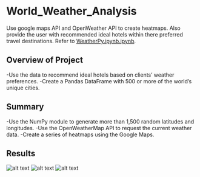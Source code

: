 # World_Weather_Analysis
Use google maps API and OpenWeather API to create heatmaps. Also provide the user with recommended ideal hotels within there preferred travel destinations.
Refer to [WeatherPy.ipynb.ipynb](../main/WeatherPy.ipynb).

## Overview of Project
-Use the data to recommend ideal hotels based on clients’ weather preferences.
-Create a Pandas DataFrame with 500 or more of the world’s unique cities.

## Summary
-Use the NumPy module to generate more than 1,500 random latitudes and longitudes.
-Use the OpenWeatherMap API to request the current weather data.
-Create a series of heatmaps using the Google Maps.


## Results
![alt text](../main/weather_database/Weather_Database.png "Weather_Database")
![alt text](../main/Vacation_Search/Vacation_Search.png "Vacation_Search")
![alt text](../main/Vacation_Itinerary/Vacation_Itinerary.png "Vacation_Itinerary")
